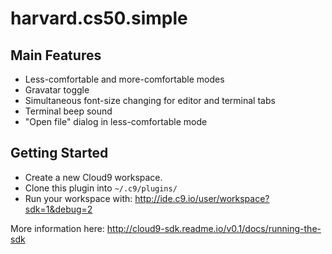 # harvard.cs50.simple

## Main Features
* Less-comfortable and more-comfortable modes
* Gravatar toggle
* Simultaneous font-size changing for editor and terminal tabs
* Terminal beep sound
* "Open file" dialog in less-comfortable mode

## Getting Started

* Create a new Cloud9 workspace.
* Clone this plugin into `~/.c9/plugins/`
* Run your workspace with: http://ide.c9.io/user/workspace?sdk=1&debug=2

More information here: http://cloud9-sdk.readme.io/v0.1/docs/running-the-sdk
